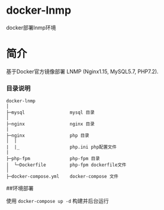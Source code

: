# docker-lnmp
docker部署lnmp环境

# 简介

基于Docker官方镜像部署 LNMP (Nginx1.15, MySQL5.7, PHP7.2).

### 目录说明

```
docker-lnmp
│
├─mysql                 mysql 目录
│
├─nginx                 nginx 目录
|
├─nginx                 php 目录
│  |
|  |_                   php.ini php配置文件
|
├─php-fpm               php-fpm 目录
│  └─Dockerfile         php-fpm dockerfile文件
│
├─docker-compose.yml    docker-compose 文件

```
##环境部署

使用 `docker-compose up -d` 构建并后台运行 
